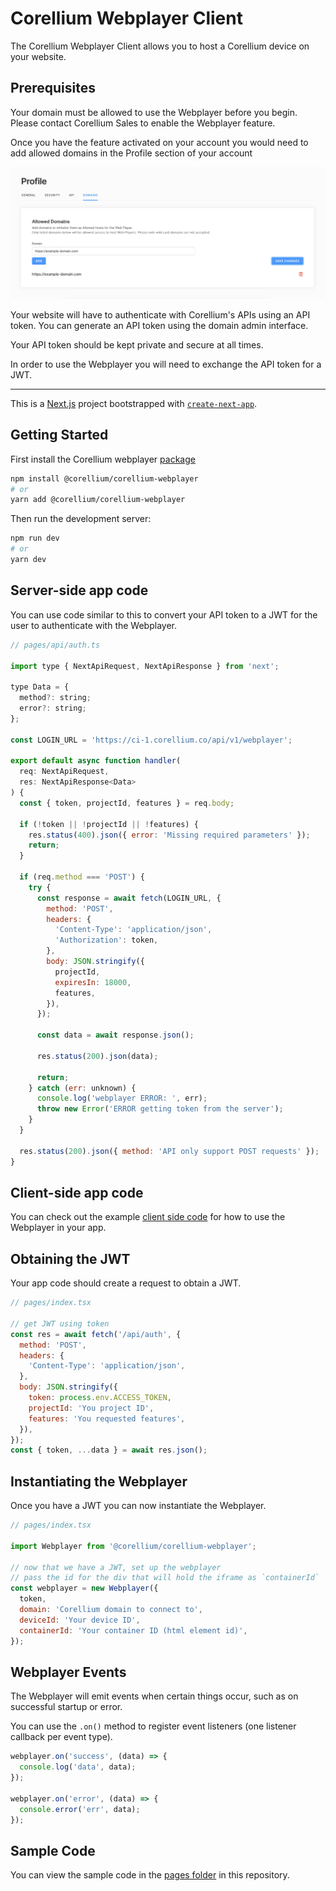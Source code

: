 # Corellium Webplayer Client

The Corellium Webplayer Client allows you to host a Corellium device on your website.

## Prerequisites

Your domain must be allowed to use the Webplayer before you begin. Please contact
Corellium Sales to enable the Webplayer feature.

Once you have the feature activated on your account you would need to add allowed domains in the Profile section of your account

![account profile](public/domain-image.png)

Your website will have to authenticate with Corellium's APIs using an API token.
You can generate an API token using the domain admin interface.

Your API token should be kept private and secure at all times.

In order to use the Webplayer you will need to exchange the API token for a JWT.

---

This is a [Next.js](https://nextjs.org/) project bootstrapped with [`create-next-app`](https://github.com/vercel/next.js/tree/canary/packages/create-next-app).

## Getting Started

First install the Corellium webplayer [package](https://www.npmjs.com/package/@corellium/corellium-webplayer)

```bash
npm install @corellium/corellium-webplayer
# or
yarn add @corellium/corellium-webplayer
```

Then run the development server:

```bash
npm run dev
# or
yarn dev
```

## Server-side app code

You can use code similar to this to convert your API token to a JWT for the user to authenticate with the Webplayer.

```js
// pages/api/auth.ts

import type { NextApiRequest, NextApiResponse } from 'next';

type Data = {
  method?: string;
  error?: string;
};

const LOGIN_URL = 'https://ci-1.corellium.co/api/v1/webplayer';

export default async function handler(
  req: NextApiRequest,
  res: NextApiResponse<Data>
) {
  const { token, projectId, features } = req.body;

  if (!token || !projectId || !features) {
    res.status(400).json({ error: 'Missing required parameters' });
    return;
  }

  if (req.method === 'POST') {
    try {
      const response = await fetch(LOGIN_URL, {
        method: 'POST',
        headers: {
          'Content-Type': 'application/json',
          'Authorization': token,
        },
        body: JSON.stringify({
          projectId,
          expiresIn: 18000,
          features,
        }),
      });

      const data = await response.json();

      res.status(200).json(data);

      return;
    } catch (err: unknown) {
      console.log('webplayer ERROR: ', err);
      throw new Error('ERROR getting token from the server');
    }
  }

  res.status(200).json({ method: 'API only support POST requests' });
}

```

## Client-side app code

You can check out the example [client side code](pages/index.tsx) for how to use the Webplayer in your app.

## Obtaining the JWT

Your app code should create a request to obtain a JWT.

```js
// pages/index.tsx

// get JWT using token
const res = await fetch('/api/auth', {
  method: 'POST',
  headers: {
    'Content-Type': 'application/json',
  },
  body: JSON.stringify({
    token: process.env.ACCESS_TOKEN,
    projectId: 'You project ID',
    features: 'You requested features',
  }),
});
const { token, ...data } = await res.json();
```

## Instantiating the Webplayer

Once you have a JWT you can now instantiate the Webplayer.

```js
// pages/index.tsx

import Webplayer from '@corellium/corellium-webplayer';

// now that we have a JWT, set up the webplayer
// pass the id for the div that will hold the iframe as `containerId`
const webplayer = new Webplayer({
  token,
  domain: 'Corellium domain to connect to',
  deviceId: 'Your device ID',
  containerId: 'Your container ID (html element id)',
});
```

## Webplayer Events

The Webplayer will emit events when certain things occur, such as on successful startup or error.

You can use the `.on()` method to register event listeners (one listener callback per event type).

```js
webplayer.on('success', (data) => {
  console.log('data', data);
});

webplayer.on('error', (data) => {
  console.error('err', data);
});
```

## Sample Code

You can view the sample code in the [pages folder](pages) in this repository.
